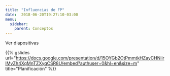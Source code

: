 ```yaml
---
title: "Influencias de FP"
date:  2018-06-20T19:27:10-03:00
menu:
  sidebar:
    parent: Conceptos
---
```



Ver diapositivas

{{% gslides 
  url="https://docs.google.com/presentation/d/15OYGb2OtPmmtkHZayCHNiirlMvZh4XqMnTZXyqCSR8U/embed?authuser=0&hl=en&size=m" 
  title="Planificación"
%}}